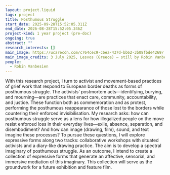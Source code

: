 ```yaml
---
layout: project.liquid
tags: project
title: Posthumous Struggle
start_date: 2025-09-28T15:52:05.311Z
end_date: 2026-08-28T15:52:05.346Z
project-kind: 1 year project (pre-doc)
ongoing: true
abstract: ""
research_interests: []
main_image: https://ucarecdn.com/c764cec9-c6ea-437d-bb62-3b08fbde4269/
main_image_credits: 3 July 2025, Lesvos (Greece) – still by Robin Vanbesien
people:
  - Robin Vanbesien
---
```

With this research project, I turn to activist and movement-based practices of grief work that respond to European border deaths as forms of posthumous struggle. The activists’ postmortem acts—identifying, burying, and mourning—are practices that enact care, community, accountability, and justice. These function both as commemoration and as protest, performing the posthumous reappearance of those lost to the borders while countering their enforced invisibilisation. My research asks: how can posthumous struggle serve as a lens for how illegalized people on the move resist enforced loss in their everyday lives—exile, absence, separation, and disembodiment? And how can image (drawing, film), sound, and text imagine these processes? To pursue these questions, I will explore expressive forms along two tracks: collaborative workshops with situated activists and a diary-like drawing practice. The aim is to develop a spectral imaginary of posthumous struggle. As an outcome, I intend to create a collection of expressive forms that generate an affective, sensorial, and immersive mediation of this imaginary. This collection will serve as the groundwork for a future exhibition and feature film.